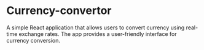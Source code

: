 # Currency-convertor
A simple React application that allows users to convert currency using real-time exchange rates. The app provides a user-friendly interface for currency conversion.
